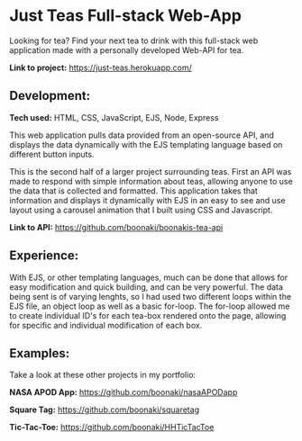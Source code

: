 # Just Teas Full-stack Web-App
Looking for tea? Find your next tea to drink with this full-stack web application made with a personally developed Web-API for tea.

**Link to project:** https://just-teas.herokuapp.com/

<!-- ![alt tag](http://placecorgi.com/1200/650) -->

## Development:

**Tech used:** HTML, CSS, JavaScript, EJS, Node, Express

This web application pulls data provided from an open-source API, and displays the data dynamically with the EJS templating language based on different button inputs.

This is the second half of a larger project surrounding teas. First an API was made to respond with simple information about teas, allowing anyone to use the data that is collected and formatted. This application takes that information and displays it dynamically with EJS in an easy to see and use layout using a carousel animation that I built using CSS and Javascript.

**Link to API:** https://github.com/boonaki/boonakis-tea-api

## Experience:
With EJS, or other templating languages, much can be done that allows for easy modification and quick building, and can be very powerful. The data being sent is of varying lenghts, so I had used two different loops within the EJS file, an object loop as well as a basic for-loop. The for-loop allowed me to create individual ID's for each tea-box rendered onto the page, allowing for specific and individual modification of each box.

## Examples:
Take a look at these other projects in my portfolio:

**NASA APOD App:** https://github.com/boonaki/nasaAPODapp

**Square Tag:** https://github.com/boonaki/squaretag

**Tic-Tac-Toe:** https://github.com/boonaki/HHTicTacToe
